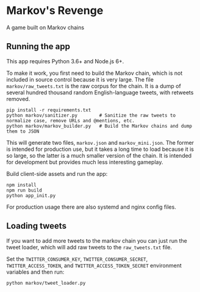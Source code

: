 # Markov's Revenge

A game built on Markov chains

## Running the app

This app requires Python 3.6+ and Node.js 6+.

To make it work, you first need to build the Markov chain, which is not included in source control because it is very large. The file `markov/raw_tweets.txt` is the raw corpus for the chain. It is a dump of several hundred thousand random English-language tweets, with retweets removed.

```
pip install -r requirements.txt
python markov/sanitizer.py        # Sanitize the raw tweets to normalize case, remove URLs and @mentions, etc.
python markov/markov_builder.py   # Build the Markov chains and dump them to JSON
```

This will generate two files, `markov.json` and `markov_mini.json`. The former is intended for production use, but it takes a long time to load because it is so large, so the latter is a much smaller version of the chain. It is intended for development but provides much less interesting gameplay.

Build client-side assets and run the app:

```
npm install
npm run build
python app_init.py
```

For production usage there are also systemd and nginx config files.

## Loading tweets

If you want to add more tweets to the markov chain you can just run the tweet loader, which will add raw tweets to the `raw_tweets.txt` file.

Set the `TWITTER_CONSUMER_KEY`, `TWITTER_CONSUMER_SECRET`, `TWITTER_ACCESS_TOKEN`, and `TWITTER_ACCESS_TOKEN_SECRET` environment variables and then run:

```
python markov/tweet_loader.py
```
